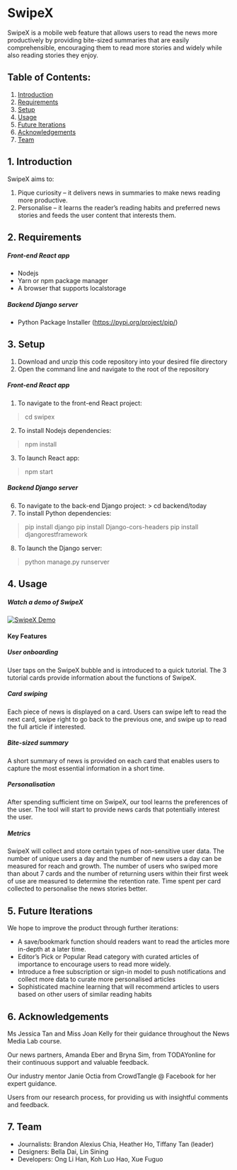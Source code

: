 # SwipeX

SwipeX is a mobile web feature that allows users to read the news more productively by providing bite-sized summaries that are easily comprehensible, encouraging them to read more stories and widely while also reading stories they enjoy.

## Table of Contents:
1. [Introduction](https://github.com/lihaan/Swipex#1-introduction)
2. [Requirements](https://github.com/lihaan/Swipex#2-requirements)
3. [Setup](https://github.com/lihaan/Swipex#3-setup)
4. [Usage](https://github.com/lihaan/Swipex#4-usage)
5. [Future Iterations](https://github.com/lihaan/Swipex#5-future-iterations)
6. [Acknowledgements](https://github.com/lihaan/Swipex#6-acknowledgements)
7. [Team](https://github.com/lihaan/Swipex#7-team)


## 1. Introduction
SwipeX aims to: 
1. Pique curiosity – it delivers news in summaries to make news reading more productive. 
2. Personalise – it learns the reader’s reading habits and preferred news stories and feeds the user content that interests them.


## 2. Requirements
##### Front-end React app
- Nodejs
- Yarn or npm package manager
- A browser that supports localstorage
##### Backend Django server
- Python Package Installer (https://pypi.org/project/pip/)

## 3. Setup
1. Download and unzip this code repository into your desired file directory
2. Open the command line and navigate to the root of the repository

##### Front-end React app
1. To navigate to the front-end React project:
> cd swipex
2. To install Nodejs dependencies:
> npm install
3. To launch React app:
> npm start
##### Backend Django server
6. To navigate to the back-end Django project: > cd backend/today
7. To install Python dependencies:
 > pip install django
 > pip install Django-cors-headers
 > pip install djangorestframework
8. To launch the Django server:
> python manage.py runserver



## 4. Usage
##### Watch a demo of SwipeX
[![SwipeX Demo](https://img.youtube.com/vi/C1pb9VR46q0/0.jpg)](https://youtu.be/C1pb9VR46q0 "SwipeX Demo")

#### Key Features
##### User onboarding
User taps on the SwipeX bubble and is introduced to a quick tutorial. The 3 tutorial cards provide information about the functions of SwipeX.
##### Card swiping
Each piece of news is displayed on a card. Users can swipe left to read the next card, swipe right to go back to the previous one, and swipe up to read the full article if interested.
##### Bite-sized summary
A short summary of news is provided on each card that enables users to capture the most essential information in a short time.
##### Personalisation
After spending sufficient time on SwipeX, our tool learns the preferences of the user. The tool will start to provide news cards that potentially interest the user. 
##### Metrics
SwipeX will collect and store certain types of non-sensitive user data. The number of unique users a day and the number of new users a day can be measured for reach and growth. The number of users who swiped more than about 7 cards and the number of returning users within their first week of use are measured to determine the retention rate. Time spent per card collected to personalise the news stories better.

## 5. Future Iterations
We hope to improve the product through further iterations:
+ A save/bookmark function should readers want to read the articles more in-depth at a later time. 
+ Editor’s Pick or Popular Read category with curated articles of importance to encourage users to read more widely. 
+ Introduce a free subscription or sign-in model to push notifications and collect more data to curate more personalised articles 
+ Sophisticated machine learning that will recommend articles to users based on other users of similar reading habits


## 6. Acknowledgements
Ms Jessica Tan and Miss Joan Kelly for their guidance throughout the News Media Lab course.

Our news partners, Amanda Eber and Bryna Sim, from TODAYonline for their continuous support and valuable feedback.

Our industry mentor Janie Octia from CrowdTangle @ Facebook for her expert guidance.

Users from our research process, for providing us with insightful comments and feedback.

## 7. Team
- Journalists: Brandon Alexius Chia, Heather Ho, Tiffany Tan (leader)
- Designers: Bella Dai, Lin Sining
- Developers: Ong Li Han, Koh Luo Hao, Xue Fuguo